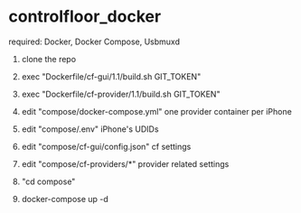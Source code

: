 # controlfloor_docker

required: Docker, Docker Compose, Usbmuxd

1. clone the repo

2. exec "Dockerfile/cf-gui/1.1/build.sh GIT_TOKEN"
3. exec "Dockerfile/cf-provider/1.1/build.sh GIT_TOKEN"

4. edit "compose/docker-compose.yml"      one provider container per iPhone
5. edit "compose/.env"                    iPhone's UDIDs
6. edit "compose/cf-gui/config.json"      cf settings
7. edit "compose/cf-providers/*"          provider related settings

7. "cd compose"
8. docker-compose up -d
